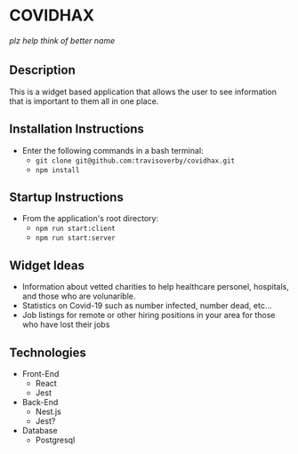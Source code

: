 # COVIDHAX
###### _plz help think of better name_
## Description

This is a widget based application that allows the user to see information that is important to them all in one place.

## Installation Instructions
* Enter the following commands in a bash terminal:
  * `git clone git@github.com:travisoverby/covidhax.git`
  * `npm install`

## Startup Instructions
* From the application's root directory:
  * `npm run start:client`
  * `npm run start:server`

## Widget Ideas
* Information about vetted charities to help healthcare personel, hospitals, and those who are volunarible.
* Statistics on Covid-19 such as number infected, number dead, etc...
* Job listings for remote or other hiring positions in your area for those who have lost their jobs

## Technologies
* Front-End
  * React
  * Jest
* Back-End
  * Nest.js
  * Jest?
* Database
  * Postgresql
